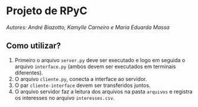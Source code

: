 # Projeto de RPyC
_Autores: André Biazotto, Kamylle Carneiro e Maria Eduarda Massa_

## Como utilizar?
1. Primeiro o arquivo ```server.py``` deve ser executado e logo em seguida o arquivo ```interface.py``` (ambos devem ser executados em terminais diferentes).
2. O arquivo ```cliente.py```, conecta a interface ao servidor.
3. O par ```cliente-interface``` devem ser transferidos juntos.
4. O arquivo servidor faz a leitura dos arquivos na pasta ```arquivos``` e registra os interesses no arquivo ```interesses.csv```.
